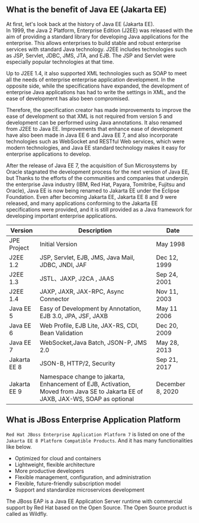 ## What is the benefit of Java EE (Jakarta EE)

At first, let's look back at the history of Java EE (Jakarta EE).  
In 1999, the Java 2 Platform, Enterprise Edition (J2EE) was released with the aim of providing a standard library for developing Java applications for the enterprise. This allows enterprises to build stable and robust enterprise services with standard Java technology. J2EE includes technologies such as JSP, Servlet, JDBC, JMS, JTA, and EJB. The JSP and Servlet were especially popular technologies at that time.

Up to J2EE 1.4, it also supported XML technologies such as SOAP to meet all the needs of enterprise enterprise application development. In the opposite side, while the specifications have expanded, the development of enterprise Java applications has had to write the settings in XML, and the ease of development has also been compromised.

Therefore, the specification creator has made improvements to improve the ease of development so that XML is not required from version 5 and development can be performed using Java annotations. It also renamed from J2EE to Java EE. Improvements that enhance ease of development have also been made in Java EE 6 and Java EE 7, and also incorporate technologies such as WebSocket and RESTful Web services, which were modern technologies, and Java EE standard technology makes it easy for enterprise applications to develop.  

After the release of Java EE 7, the acquisition of Sun Microsystems by Oracle stagnated the development process for the next version of Java EE, but Thanks to the efforts of the communities and companies that underpin the enterprise Java industry (IBM, Red Hat, Payara, Tomitribe, Fujitsu and Oracle), Java EE is now being renamed to Jakarta EE under the Eclipse Foundation. Even after becoming Jakarta EE, Jakarta EE 8 and 9 were released, and many applications conforming to the Jakarta EE specifications were provided, and it is still provided as a Java framework for developing important enterprise applications.

|  Version  |  Description  |  Date  |
| ---- | ---- | ---- |
|  JPE Project  |  Initial Version  | May 1998|
|  J2EE 1.2  |  JSP, Servlet, EJB, JMS, Java Mail, JDBC, JNDI, JAF |Dec 12, 1999|
|  J2EE 1.3  |  JSTL、JAXP, J2CA , JAAS  |Sep 24, 2001|
|  J2EE 1.4  |  JAXP, JAXR, JAX-RPC, Async Connector  |Nov 11, 2003|
|  Java EE 5  |  Easy of Development by Annotation, EJB 3.0, JPA, JSF, JAXB|May 11 2006|
|  Java EE 6 |  Web Profile, EJB Lite, JAX-RS, CDI, Bean Validation  |Dec 20, 2009|
|  Java EE 7 |  WebSocket,Java Batch, JSON-P, JMS 2.0 |May 28, 2013|
|  Jakarta EE 8 |  JSON-B, HTTP/2, Security   |Sep 21, 2017|
|  Jakarta EE 9 |  Namespace change to jakarta, Enhancement of EJB, Activation, Moved from Java SE to Jakarta EE of JAXB, JAX-WS, SOAP as optional |December 8, 2020|
## What is JBoss Enterprise Application Platform

`Red Hat JBoss Enterprise Application Platform 7` is listed on one of the `Jakarta EE 8 Platform Compatible Products`. And it has many functionalities like below.

- Optimized for cloud and containers
- Lightweight, flexible architecture
- More productive developers
- Flexible management, configuration, and administration
- Flexible, future-friendly subscription model
- Support and standardize microservices development

The JBoss EAP is a Java EE Application Server runtime with commercial support by Red Hat based on the Open Source. The Open Source product is called as Wildfly.

